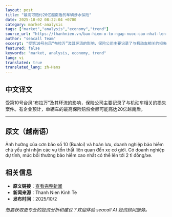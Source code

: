 ```yaml
---
layout: post
title: "最高可赔付20亿越南盾的车辆涉水保险"
date: 2025-10-02 08:22:04 +0700
category: market-analysis
tags: ["market","analysis","economy","trend"]
source_url: "https://thanhnien.vn/bao-hiem-o-to-ngap-nuoc-cao-nhat-len-toi-2-ti-dong-185251002113618157.htm"
author: "seacall Team"
excerpt: "受第10号台风“布拉万”及其环流的影响，保险公司主要记录了与机动车相关的损失案件。有企业预计，单辆车的最高保险赔偿金额可能高达20亿越南盾。..."
featured: false
keywords: "market, analysis, economy, trend"
lang: vi
translated: true
translated_lang: zh-Hans
---
```


## 中文译文

受第10号台风“布拉万”及其环流的影响，保险公司主要记录了与机动车相关的损失案件。有企业预计，单辆车的最高保险赔偿金额可能高达20亿越南盾。

---

## 原文（越南语）

Ảnh hưởng của cơn b&atilde;o số 10 (Bualoi) v&agrave; ho&agrave;n lưu, doanh nghiệp bảo hiểm chủ yếu ghi nhận c&aacute;c vụ tổn thất li&ecirc;n quan đến xe cơ giới. C&oacute; doanh nghiệp dự t&iacute;nh, mức bồi thường bảo hiểm cao nhất c&oacute; thể l&ecirc;n tới 2 tỉ đồng/xe.

## 相关信息

- **原文链接**：[查看完整新闻](https://thanhnien.vn/bao-hiem-o-to-ngap-nuoc-cao-nhat-len-toi-2-ti-dong-185251002113618157.htm)
- **新闻来源**：Thanh Nien Kinh Te
- **发布时间**：2025/10/2

*想要获取更专业的投资分析和建议？欢迎体验 seacall AI 投资顾问服务。*